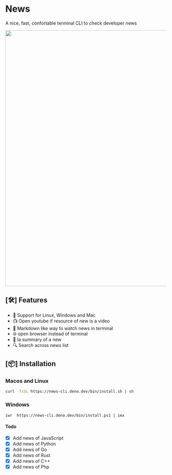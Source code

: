# News 

A nice, fast, confortable terminal CLI to check developer news

<img src="./assets/news_cli.gif" width="800">

## [:hammer_and_wrench:] Features

* :rocket: Support for Linux, Windows and Mac 
* :tv: Open youtube if resource of new is a video
* :blue_book: Markdown like way to watch news in terminal
* :globe_with_meridians: open browser instead of terminal
* :brain: Ia summary of a new
* :mag: Search across news list

## [:package:] Installation 

### Macos and Linux

```bash
curl -fsSL https://news-cli.deno.dev/bin/install.sh | sh
```

### Windows

```pwsh
iwr  https://news-cli.deno.dev/bin/install.ps1 | iex
```

#### Todo


* [x] Add news of JavaScript
* [x] Add news of Python
* [x] Add news of Go
* [x] Add news of Rust
* [x] Add news of C++
* [x] Add news of Php
